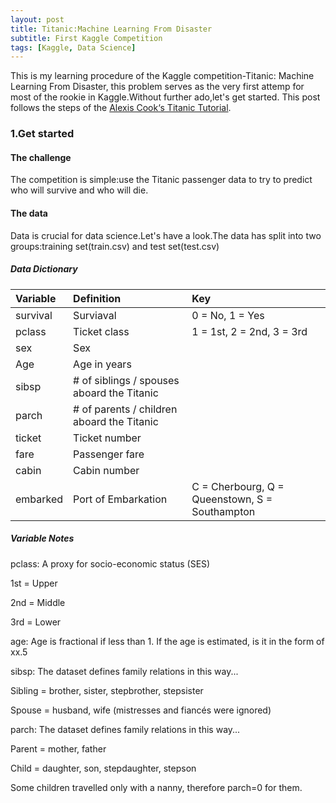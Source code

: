 ```yaml
---
layout: post
title: Titanic:Machine Learning From Disaster
subtitle: First Kaggle Competition
tags: [Kaggle, Data Science]
---
```


This is my learning procedure of the Kaggle competition-Titanic: Machine Learning From Disaster, this problem serves as the very first attemp for most of the rookie in Kaggle.Without further ado,let's get started.
This post follows the steps of the [Alexis Cook‘s Titanic Tutorial](https://www.kaggle.com/alexisbcook/titanic-tutorial).

### 1.Get started

#### The challenge
	
 The competition is simple:use the Titanic passenger data to try to predict who will survive and who will die.
 
#### The data
 Data is crucial for data science.Let's have a look.The data has split into two groups:training set(train.csv) and test set(test.csv)
 
##### Data Dictionary

| Variable | Definition| Key |
| :------- |:--------- | :-- |
| survival | Surviaval | 0 = No, 1 = Yes |
| pclass | Ticket class | 1 = 1st, 2 = 2nd, 3 = 3rd |
| sex | Sex |  |
| Age | Age in years | |
| sibsp | # of siblings / spouses aboard the Titanic |
| parch | # of parents / children aboard the Titanic |
| ticket | Ticket number | |
| fare | Passenger fare | |
| cabin | Cabin number | |
| embarked | Port of Embarkation | C = Cherbourg, Q = Queenstown, S = Southampton

##### Variable Notes
pclass: A proxy for socio-economic status (SES)

1st = Upper

2nd = Middle

3rd = Lower

age: Age is fractional if less than 1. If the age is estimated, is it in the form of xx.5

sibsp: The dataset defines family relations in this way...

Sibling = brother, sister, stepbrother, stepsister

Spouse = husband, wife (mistresses and fiancés were ignored)

parch: The dataset defines family relations in this way...

Parent = mother, father

Child = daughter, son, stepdaughter, stepson

Some children travelled only with a nanny, therefore parch=0 for them.